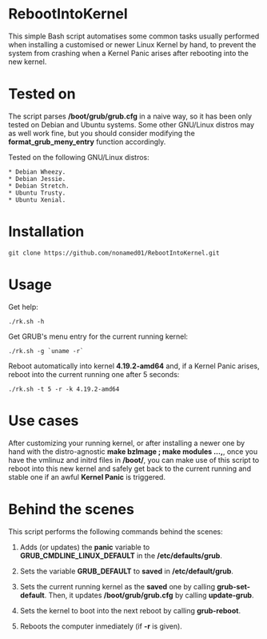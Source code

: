 # RebootIntoKernel

This simple Bash script automatises some common tasks usually performed when
installing a customised or newer Linux Kernel by hand, to prevent the system
from crashing when a Kernel Panic arises after rebooting into the new kernel.

# Tested on

The script parses **/boot/grub/grub.cfg** in a naive way, so it has been
only tested on Debian and Ubuntu systems. Some other GNU/Linux distros may
as well work fine, but you should consider modifying the
**format_grub_meny_entry** function accordingly.

Tested on the following GNU/Linux distros:

	* Debian Wheezy.
	* Debian Jessie.
	* Debian Stretch.
	* Ubuntu Trusty.
	* Ubuntu Xenial.

# Installation

	git clone https://github.com/nonamed01/RebootIntoKernel.git

# Usage

Get help:

	./rk.sh -h

Get GRUB's menu entry for the current running kernel:

	./rk.sh -g `uname -r`

Reboot automatically into kernel **4.19.2-amd64** and, if a Kernel Panic
arises, reboot into the current running one after 5 seconds:

	./rk.sh -t 5 -r -k 4.19.2-amd64

# Use cases

After customizing your running kernel, or after installing a newer one by hand with the
distro-agnostic **make bzImage ; make modules ...,**, once you have the vmlinuz and
initrd files in **/boot/**, you can make use of this script to reboot into this new
kernel and safely get back to the current running and stable one if an awful **Kernel
Panic** is triggered.

# Behind the scenes

This script performs the following commands behind the scenes:

1) Adds (or updates) the **panic** variable to **GRUB_CMDLINE_LINUX_DEFAULT** in
   the **/etc/defaults/grub**.

2) Sets the variable **GRUB_DEFAULT** to **saved** in **/etc/default/grub**.

3) Sets the current running kernel as the **saved** one by calling **grub-set-default**. Then,
it updates **/boot/grub/grub.cfg** by calling **update-grub**.

4) Sets the kernel to boot into the next reboot by calling **grub-reboot**.

5) Reboots the computer inmediately (if **-r** is given).
